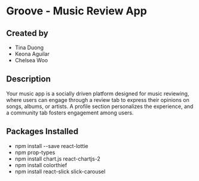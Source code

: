 # Groove - Music Review App

## Created by
- Tina Duong
- Keona Aguilar
- Chelsea Woo

## Description
Your music app is a socially driven platform designed for music reviewing, where users can engage through a review tab to express their opinions on songs, albums, or artists. A profile section personalizes the experience, and a community tab fosters engagement among users. 

## Packages Installed
- npm install --save react-lottie
- npm prop-types 
- npm install chart.js react-chartjs-2
- npm install colorthief
- npm install react-slick slick-carousel

